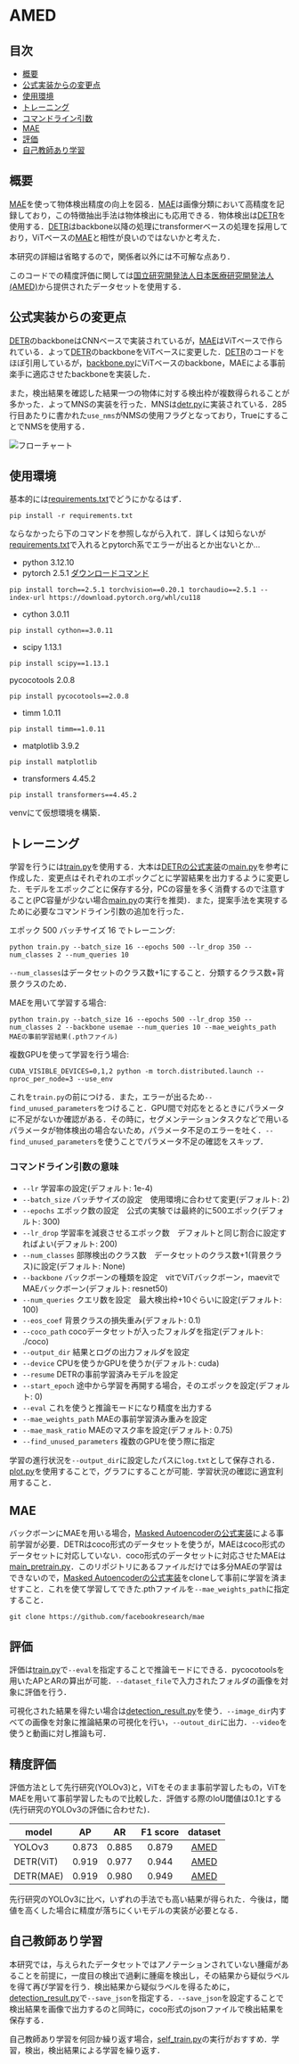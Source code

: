 # AMED
## 目次
- [概要](#概要)
- [公式実装からの変更点](#公式実装からの変更点)
- [使用環境](#使用環境)
- [トレーニング](#トレーニング)
- [コマンドライン引数](#コマンドライン引数の意味)
- [MAE](#mae)
- [評価](#評価)
- [自己教師あり学習](#自己教師あり学習)

## 概要
[MAE](https://github.com/facebookresearch/mae)を使って物体検出精度の向上を図る．[MAE](https://github.com/facebookresearch/mae)は画像分類において高精度を記録しており，この特徴抽出手法は物体検出にも応用できる．物体検出は[DETR](https://github.com/facebookresearch/detr)を使用する．[DETR](https://github.com/facebookresearch/detr)はbackbone以降の処理にtransformerベースの処理を採用しており，ViTベースの[MAE](https://github.com/facebookresearch/mae)と相性が良いのではないかと考えた．

本研究の詳細は省略するので，関係者以外には不可解な点あり．

このコードでの精度評価に関しては[国立研究開発法人日本医療研究開発法人(AMED)](https://www.amed.go.jp)から提供されたデータセットを使用する．

## 公式実装からの変更点
[DETR](https://github.com/facebookresearch/detr)のbackboneはCNNベースで実装されているが，[MAE](https://github.com/facebookresearch/mae)はViTベースで作られている．よって[DETR](https://github.com/facebookresearch/detr)のbackboneをViTベースに変更した．[DETR](https://github.com/facebookresearch/detr)のコードをほぼ引用しているが，[backbone.py](https://github.com/batumaru12/AMED/blob/main/models/backbone.py)にViTベースのbackbone，MAEによる事前楽手に適応させたbackboneを実装した．

また，検出結果を確認した結果一つの物体に対する検出枠が複数得られることが多かった．よってMNSの実装を行った．MNSは[detr.py](https://github.com/batumaru12/AMED/blob/main/models/detr.py)に実装されている．285行目あたりに書かれた`use_nms`がNMSの使用フラグとなっており，TrueにすることでNMSを使用する．

![フローチャート](./fig/proposed_method.jpeg)

## 使用環境
基本的には[requirements.txt](https://github.com/batumaru12/AMED/blob/main/requirements.txt)でどうにかなるはず．
```
pip install -r requirements.txt
```

ならなかったら下のコマンドを参照しながら入れて．詳しくは知らないが[requirements.txt](https://github.com/batumaru12/AMED/blob/main/requirements.txt)で入れるとpytorch系でエラーが出るとか出ないとか…

- python 3.12.10
- pytorch 2.5.1 [ダウンロードコマンド](https://pytorch.org/get-started/previous-versions/)
```
pip install torch==2.5.1 torchvision==0.20.1 torchaudio==2.5.1 --index-url https://download.pytorch.org/whl/cu118
```
- cython 3.0.11
```
pip install cython==3.0.11
```
- scipy 1.13.1
```
pip install scipy==1.13.1
```
pycocotools 2.0.8
```
pip install pycocotools==2.0.8
```
- timm 1.0.11
```
pip install timm==1.0.11
```
- matplotlib 3.9.2
```
pip install matplotlib
```
- transformers 4.45.2
```
pip install transformers==4.45.2
```

venvにて仮想環境を構築．

## トレーニング
学習を行うには[train.py](https://github.com/batumaru12/AMED/blob/main/train.py)を使用する．大本は[DETRの公式実装](https://github.com/facebookresearch/detr)の[main.py](https://github.com/facebookresearch/detr/blob/main/main.py)を参考に作成した．変更点はそれぞれのエポックごとに学習結果を出力するように変更した．モデルをエポックごとに保存する分，PCの容量を多く消費するので注意すること(PC容量が少ない場合[main.py](https://github.com/facebookresearch/detr/blob/main/main.py)の実行を推奨)．また，提案手法を実現するために必要なコマンドライン引数の追加を行った．

エポック 500 バッチサイズ 16 でトレーニング:
```
python train.py --batch_size 16 --epochs 500 --lr_drop 350 --num_classes 2 --num_queries 10
```
`--num_classes`はデータセットのクラス数+1にすること．分類するクラス数+背景クラスのため．

MAEを用いて学習する場合:
```
python train.py --batch_size 16 --epochs 500 --lr_drop 350 --num_classes 2 --backbone usemae --num_queries 10 --mae_weights_path MAEの事前学習結果(.pthファイル)
```

複数GPUを使って学習を行う場合:
```
CUDA_VISIBLE_DEVICES=0,1,2 python -m torch.distributed.launch --nproc_per_node=3 --use_env
```
これを`train.py`の前につける．また，エラーが出るため`--find_unused_parameters`をつけること．GPU間で対応をとるときにパラメータに不足がないか確認がある．その時に，セグメンテーションタスクなどで用いるパラメータが物体検出の場合ないため，パラメータ不足のエラーを吐く．`--find_unused_parameters`を使うことでパラメータ不足の確認をスキップ．

### コマンドライン引数の意味
- `--lr` 学習率の設定(デフォルト: 1e-4)
- `--batch_size` バッチサイズの設定　使用環境に合わせて変更(デフォルト: 2)
- `--epochs` エポック数の設定　公式の実験では最終的に500エポック(デフォルト: 300)
- `--lr_drop` 学習率を減衰させるエポック数　デフォルトと同じ割合に設定すればよい(デフォルト: 200)
- `--num_classes` 部隊検出のクラス数　データセットのクラス数+1(背景クラス)に設定(デフォルト: None)
- `--backbone` バックボーンの種類を設定　vitでViTバックボーン，maevitでMAEバックボーン(デフォルト: resnet50)
- `--num_queries` クエリ数を設定　最大検出枠+10ぐらいに設定(デフォルト: 100)
- `--eos_coef` 背景クラスの損失重み(デフォルト: 0.1)
- `--coco_path` cocoデータセットが入ったフォルダを指定(デフォルト: ./coco)
- `--output_dir` 結果とログの出力フォルダを設定
- `--device` CPUを使うかGPUを使うか(デフォルト: cuda)
- `--resume` DETRの事前学習済みモデルを設定
- `--start_epoch` 途中から学習を再開する場合，そのエポックを設定(デフォルト: 0)
- `--eval` これを使うと推論モードになり精度を出力する
- `--mae_weights_path` MAEの事前学習済み重みを設定
- `--mae_mask_ratio` MAEのマスク率を設定(デフォルト: 0.75)
- `--find_unused_parameters` 複数のGPUを使う際に指定

学習の進行状況を`--output_dir`に設定したパスに`log.txt`として保存される．[plot.py](https://github.com/batumaru12/AMED/blob/main/plot.py)を使用することで，グラフにすることが可能．学習状況の確認に適宜利用すること．

## MAE
バックボーンにMAEを用いる場合，[Masked Autoencoderの公式実装](https://github.com/facebookresearch/detr/blob/main/main.py)による事前学習が必要．DETRはcoco形式のデータセットを使うが，MAEはcoco形式のデータセットに対応していない．coco形式のデータセットに対応させたMAEは[main_pretrain.py](https://github.com/batumaru12/AMED/blob/main/main_pretrain.py)．このリポジトリにあるファイルだけでは多分MAEの学習はできないので，[Masked Autoencoderの公式実装](https://github.com/facebookresearch/detr/blob/main/main.py)をcloneして事前に学習を済ませすこと．これを使て学習してできた.pthファイルを`--mae_weights_path`に指定すること．

```
git clone https://github.com/facebookresearch/mae
```

## 評価
評価は[train.py](https://github.com/batumaru12/AMED/blob/main/train.py)で`--eval`を指定することで推論モードにできる．pycocotoolsを用いたAPとARの算出が可能．`--dataset_file`で入力されたフォルダの画像を対象に評価を行う．

可視化された結果を得たい場合は[detection_result.py](https://github.com/batumaru12/AMED/blob/main/detection_result.py)を使う．`--image_dir`内すべての画像を対象に推論結果の可視化を行い，`--outout_dir`に出力．`--video`を使うと動画に対し推論も可．

## 精度評価
評価方法として先行研究(YOLOv3)と，ViTをそのまま事前学習したもの，ViTをMAEを用いて事前学習したもので比較した．評価する際のIoU閾値は0.1とする(先行研究のYOLOv3の評価に合わせた)．

|model|AP|AR|F1 score|dataset|
|----|:----:|:----:|:----:|:----:|
|YOLOv3|0.873|0.885|0.879|[AMED](https://www.amed.go.jp)|
|DETR(ViT)|0.919|0.977|0.944|[AMED](https://www.amed.go.jp)|
|DETR(MAE)|0.919|0.980|0.949|[AMED](https://www.amed.go.jp)|

先行研究のYOLOv3に比べ，いずれの手法でも高い結果が得られた．今後は，閾値を高くした場合に精度が落ちにくいモデルの実装が必要となる．

## 自己教師あり学習
本研究では，与えられたデータセットではアノテーションされていない腫瘍があることを前提に，一度目の検出で過剰に腫瘍を検出し，その結果から疑似ラベルを得て再び学習を行う．検出結果から疑似ラベルを得るために，[detection_result.py](https://github.com/batumaru12/AMED/blob/main/detection_result.py)で`--save_json`を指定する．`--save_json`を設定することで検出結果を画像で出力するのと同時に，coco形式のjsonファイルで検出結果を保存する．

自己教師あり学習を何回か繰り返す場合，[self_train.py](https://github.com/batumaru12/AMED/blob/main/self_train.py)の実行がおすすめ．学習，検出，検出結果による学習を繰り返す．